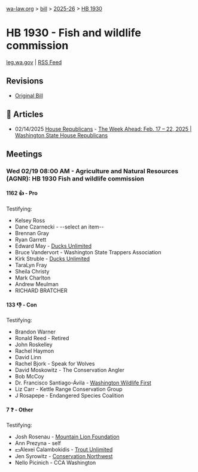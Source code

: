[wa-law.org](/) > [bill](/bill/) > [2025-26](/bill/2025-26/) > [HB 1930](/bill/2025-26/hb/1930/)

# HB 1930 - Fish and wildlife commission
[leg.wa.gov](https://app.leg.wa.gov/billsummary?BillNumber=1930&Year=2025&Initiative=false) | [RSS Feed](./rss.xml)

## Revisions
* [Original Bill](1/)

## 📰 Articles
* 02/14/2025 [House Republicans](/org/house_republicans/) - [The Week Ahead: Feb. 17 – 22, 2025 | Washington State House Republicans](https://houserepublicans.wa.gov/week/the-week-ahead-feb-17-22-2025/#:~:text=HB%201930)

## Meetings
### Wed 02/19 08:00 AM - Agriculture and Natural Resources (AGNR): HB 1930 Fish and wildlife commission
#### 1162 👍 - Pro
Testifying:
* Kelsey Ross
* Dane Czarnecki - --select an item--
* Brennan Gray
* Ryan Garrett
* Edward May - [Ducks Unlimited](/org/ducks_unlimited/)
* Bruce Vandervort - Washington State Trappers Association
* Kirk Struble - [Ducks Unlimited](/org/ducks_unlimited/)
* TaraLyn Fray
* Sheila Christy
* Mark Charlton
* Andrew Meulman
* RICHARD BRATCHER

#### 133 👎 - Con
Testifying:
* Brandon Warner
* Ronald Reed - Retired
* John Roskelley
* Rachel Haymon
* David Linn
* Rachel Bjork - Speak for Wolves
* David Moskowitz - The Conservation Angler
* Bob McCoy
* Dr. Francisco Santiago-Ávila - [Washington Wildlife First](/org/washington_wildlife_first/)
* Liz Carr - Kettle Range Conservation Group
* J Rosapepe - Endangered Species Coalition

#### 7 ❓ - Other
Testifying:
* Josh Rosenau - [Mountain Lion Foundation](/org/mountain_lion_foundation/)
* Ann Prezyna - self
* 💵Alexei Calambokidis - [Trout Unlimited](/org/trout_unlimited/)
* Jen Syrowitz - [Conservation Northwest](/org/conservation_northwest/)
* Nello Picinich - CCA Washington

